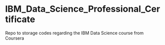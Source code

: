 # IBM_Data_Science_Professional_Certificate
Repo to storage codes regarding the IBM Data Science course from Coursera
